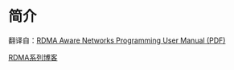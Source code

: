 # 简介

翻译自：[RDMA Aware Networks Programming User Manual (PDF)](https://indico.cern.ch/event/218156/attachments/351725/490089/RDMA_Aware_Programming_user_manual.pdf)

[RDMA系列博客](https://www.zhihu.com/column/c_1231181516811390976)